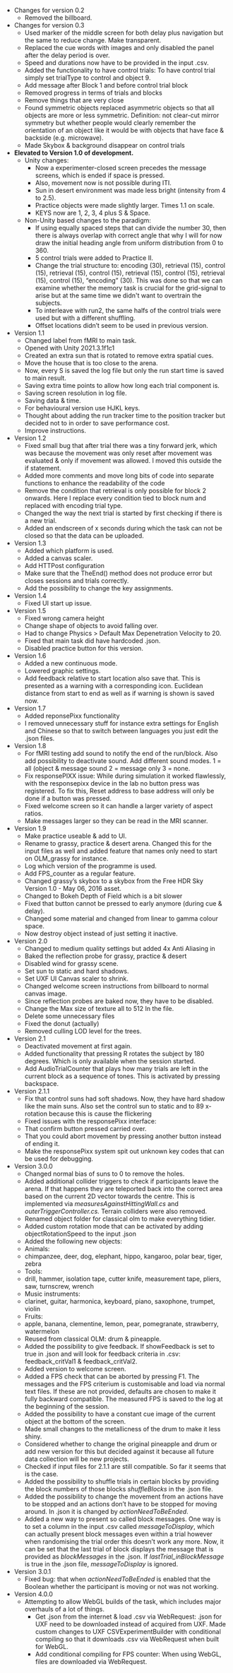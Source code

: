 - Changes for version 0.2
    - Removed the billboard.
- Changes for version 0.3
    - Used marker of the middle screen for both delay plus navigation but the same to reduce change. Make transparent.
    - Replaced the cue words with images and only disabled the panel after the delay period is over.
    - Speed and durations now have to be provided in the input .csv.
    - Added the functionality to have control trials: To have control trial simply set trialType to control and object 9.
    - Add message after Block 1 and before control trial block
    - Removed progress in terms of trials and blocks
    - Remove things that are very close
    - Found symmetric objects replaced asymmetric objects so that all objects are more or less symmetric. Definition: not clear-cut mirror symmetry but whether people would clearly remember the orientation of an object like it would be with objects that have face & backside (e.g. microwave).
    - Made Skybox & background disappear on control trials
- **Elevated to Version 1.0 of development.**
    - Unity changes:
        - Now a experimenter-closed screen precedes the message screens, which is ended if space is pressed.
        - Also, movement now is not possible during ITI.
        - Sun in desert environment was made less bright (intensity from 4 to 2.5).
        - Practice objects were made slightly larger. Times 1.1 on scale.
        - KEYS now are 1, 2, 3, 4 plus S & Space.
    - Non-Unity based changes to the paradigm:
        - If using equally spaced steps that can divide the number 30, then there is always overlap with correct angle that why I will for now draw the initial heading angle from uniform distribution from 0 to 360.
        - 5 control trials were added to Practice II.
        - Change the trial structure to: encoding (30), retrieval (15), control (15), retrieval (15), control (15), retrieval (15), control (15), retrieval (15), control (15), “encoding” (30). This was done so that we can examine whether the memory task is crucial for the grid-signal to arise but at the same time we didn't want to overtrain the subjects.
        - To interleave with run2, the same halfs of the control trials were used but with a different shuffling.
        - Offset locations didn’t seem to be used in previous version.
- Version 1.1
    - Changed label from fMRI to main task.
    - Opened with Unity 2021.3.1f1c1
    - Created an extra sun that is rotated to remove extra spatial cues.
    - Move the house that is too close to the arena.
    - Now, every S is saved the log file but only the run start time is saved to main result.
    - Saving extra time points to allow how long each trial component is.
    - Saving screen resolution in log file.
    - Saving data & time.
    - For behavioural version use HJKL keys.
    - Thought about adding the run tracker time to the position tracker but decided not to in order to save performance cost.
    - Improve instructions.
- Version 1.2
    - Fixed small bug that after trial there was a tiny forward jerk, which was because the movement was only reset after movement was evaluated & only if movement was allowed. I moved this outside the if statement.
    - Added more comments and move long bits of code into separate functions to enhance the readability of the code
    - Remove the condition that retrieval is only possible for block 2 onwards. Here I replace every condition tied to block num and replaced with encoding trial type.
    - Changed the way the next trial is started by first checking if there is a new trial.
    - Added an endscreen of x seconds during which the task can not be closed so that the data can be uploaded.
- Version 1.3
    - Added which platform is used.
    - Added a canvas scaler.
    - Add HTTPost configuration
    - Make sure that the TheEnd() method does not produce error but closes sessions and trials correctly.
    - Add the possibility to change the key assignments.
- Version 1.4
    - Fixed UI start up issue.
- Version 1.5
    - Fixed wrong camera height
    - Change shape of objects to avoid falling over.
    - Had to change Physics > Default Max Depenetration Velocity to 20.
    - Fixed that main task did have hardcoded .json.
    - Disabled practice button for this version.
- Version 1.6
    - Added a new continuous mode.
    - Lowered graphic settings.
    - Add feedback relative to start location also save that. This is presented as a warning with a corresponding icon. Euclidean distance from start to end as well as if warning is shown is saved now.
- Version 1.7
    - Added reponsePixx functionality
    - I removed unnecessary stuff for instance extra settings for English and Chinese so that to switch between languages you just edit the .json files.
- Version 1.8
    - For fMRI testing add sound to notify the end of the run/block. Also add possibility to deactivate sound. Add different sound modes. 1 = all (object & message sound 2 = message only 3 = none.
    - Fix responsePIXX issue: While during simulation it worked flawlessly, with the responsepixx device in the lab no button press was registered. To fix this, Reset address to base address will only be done if a button was pressed.
    - Fixed welcome screen so it can handle a larger variety of aspect ratios.
    - Make messages larger so they can be read in the MRI scanner.
- Version 1.9
    - Make practice useable & add to UI.
    - Rename to grassy, practice & desert arena. Changed this for the input files as well and added feature that names only need to start on OLM_grassy for instance.
    - Log which version of the programme is used.
    - Add FPS_counter as a regular feature.
    - Changed grassy’s skybox to a skybox from the Free HDR Sky Version 1.0 - May 06, 2016 asset.
    - Changed to Bokeh Depth of Field which is a bit slower
    - Fixed that button cannot be pressed to early anymore (during cue & delay).
    - Changed some material and changed from linear to gamma colour space.
    - Now destroy object instead of just setting it inactive.
- Version 2.0
    - Changed to medium quality settings but added 4x Anti Aliasing in
    - Baked the reflection probe for grassy, practice & desert
    - Disabled wind for grassy scene.
    - Set sun to static and hard shadows.
    - Set UXF UI Canvas scaler to shrink.
    - Changed welcome screen instructions from billboard to normal canvas image.
    - Since reflection probes are baked now, they have to be disabled.
    - Change the Max size of texture all to 512 In the file.
    - Delete some unnecessary files
    - Fixed the donut (actually)
    - Removed culling LOD level for the trees.
- Version 2.1
    - Deactivated movement at first again.
    - Added functionality that pressing R rotates the subject by 180 degrees. Which is only available when the session started.
    - Add AudioTrialCounter that plays how many trials are left in the current block as a sequence of tones. This is activated by pressing backspace.
- Version 2.1.1
    - Fix that control suns had soft shadows. Now, they have hard shadow like the main suns. Also set the control sun to static and to 89 x-rotation because this is cause the flickering
    - Fixed issues with the responsePixx interface:
    - That confirm button pressed carried over.
    - That you could abort movement by pressing another button instead of ending it.
    - Make the responsePixx system spit out unknown key codes that can be used for debugging.
- Version 3.0.0
    - Changed normal bias of suns to 0 to remove the holes.
    - Added additional collider triggers to check if participants leave the arena. If that happens they are teleported back into the correct area based on the current 2D vector towards the centre. This is implemented via *measuresAgainstHittingWall.cs* and *outerTriggerController.cs.* Terrain colliders were also removed.
    - Renamed object folder for classical olm to make everything tidier.
    - Added custom rotation mode that can be activated by adding objectRotationSpeed to the input .json
    - Added the following new objects:
    - Animals:
    - chimpanzee, deer, dog, elephant, hippo, kangaroo, polar bear, tiger, zebra
    - Tools:
    - drill, hammer, isolation tape, cutter knife, measurement tape, pliers, saw, turnscrew, wrench
    - Music instruments:
    - clarinet, guitar, harmonica, keyboard, piano, saxophone, trumpet, violin
    - Fruits:
    - apple, banana, clementine, lemon, pear, pomegranate, strawberry, watermelon
    - Reused from classical OLM: drum & pineapple.
    - Added the possibility to give feedback. If showFeedback is set to true in .json and will look for feedback criteria in .csv: feedback_critVal1 & feedback_critVal2.
    - Added version to welcome screen.
    - Added a FPS check that can be aborted by pressing F1. The messages and the FPS criterium is customisable and load via normal text files. If these are not provided, defaults are chosen to make it fully backward compatible. The measured FPS is saved to the log at the beginning of the session.
    - Added the possibility to have a constant cue image of the current object at the bottom of the screen.
    - Made small changes to the metallicness of the drum to make it less shiny.
    - Considered whether to change the original pineapple and drum or add new version for this but decided against it because all future data collection will be new projects.
    - Checked if input files for 2.1.1 are still compatible. So far it seems that is the case.
    - Added the possibility to shuffle trials in certain blocks by providing the block numbers of those blocks *shuffleBlocks* in the .json file.
    - Added the possibility to change the movement from an actions have to be stopped and an actions don’t have to be stopped for moving around. In .json it is changed by *actionNeedToBeEnded*.
    - Added a new way to present so called block messages. One way is to set a column in the input .csv called *messageToDisplay*, which can actually present block messages even within a trial however when randomising the trial order this doesn’t work any more. Now, it can be set that the last trial of block displays the message that is provided as *blockMessages* in the .json. If *lastTrial_inBlockMessage* is true in the .json file, *messageToDisplay* is ignored.
- Version 3.0.1
    - Fixed bug: that when *actionNeedToBeEnded* is enabled that the Boolean whether the participant is moving or not was not working.
- Version 4.0.0
    - Attempting to allow WebGL builds of the task, which includes major overhauls of a lot of things. 
        - Get .json from the internet & load .csv via WebRequest: .json for UXF need to be downloaded instead of acquired from UXF. Made custom changes to UXF CSVExperimentBuilder with conditional compiling so that it downloads .csv via WebRequest when built for WebGL.
        - Add conditional compiling for FPS counter: When using WebGL, files are downloaded via WebRequest. 